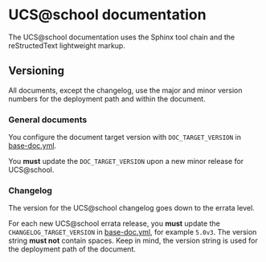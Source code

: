 # UCS@school documentation

The UCS@school documentation uses the Sphinx tool chain and the reStructedText
lightweight markup.

## Versioning

All documents, except the changelog, use the major and minor version numbers
for the deployment path and within the document.

### General documents

You configure the document target version with `DOC_TARGET_VERSION` in
[base-doc.yml](./../.gitlab-ci/base-doc.yml).

You **must** update the `DOC_TARGET_VERSION` upon a new minor release for UCS@school.

### Changelog

The version for the UCS@school changelog goes down to the errata level.

For each new UCS@school errata release, you **must** update the
`CHANGELOG_TARGET_VERSION` in [base-doc.yml](./../.gitlab-ci/base-doc.yml), for
example `5.0v3`. The version string **must not** contain spaces. Keep in mind,
the version string is used for the deployment path of the document.
